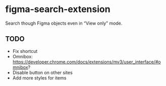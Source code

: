 # figma-search-extension

Search though Figma objects even in “View only” mode.

## TODO

- Fix shortcut
- Omnibox: https://developer.chrome.com/docs/extensions/mv3/user_interface/#omnibox?
- Disable button on other sites
- Add more styles for items
